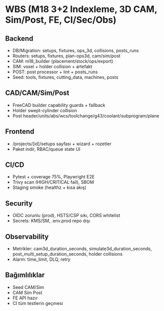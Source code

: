 # WBS (M18  3+2 Indexleme, 3D CAM, Sim/Post, FE, CI/Sec/Obs)

## Backend
- DB/Migration: setups, fixtures, ops_3d, collisions, posts_runs
- Routers: setups, fixtures, plan-ops3d, cam/sim/post
- CAM: m18_builder (placement/stock/ops/export)
- SIM: voxel + holder collision + artefakt
- POST: post processor + lint + posts_runs
- Seed: tools, fixtures, cutting_data, machines, posts

## CAD/CAM/Sim/Post
- FreeCAD builder capability guards + fallback
- Holder swept-cylinder collision
- Post header/units/abs/wcs/toolchange/g43/coolant/subprogram/plane

## Frontend
- /projects/[id]/setups sayfası + wizard + rozetler
- Paket indir, RBAC/queue state UI

## CI/CD
- Pytest + coverage  75%, Playwright E2E
- Trivy scan (HIGH/CRITICAL fail), SBOM
- Staging smoke (healthz + kısa akış)

## Security
- OIDC zorunlu (prod), HSTS/CSP sıkı, CORS whitelist
- Secrets: KMS/SM, .env.prod repo dışı

## Observability
- Metrikler: cam3d_duration_seconds, simulate3d_duration_seconds, post_multi_setup_duration_seconds, holder collisions
- Alarm: time_limit, DLQ, retry

## Bağımlılıklar
- Seed  CAM/Sim
- CAM  Sim  Post
- FE  API hazır
- CI  tüm testlerin geçmesi
